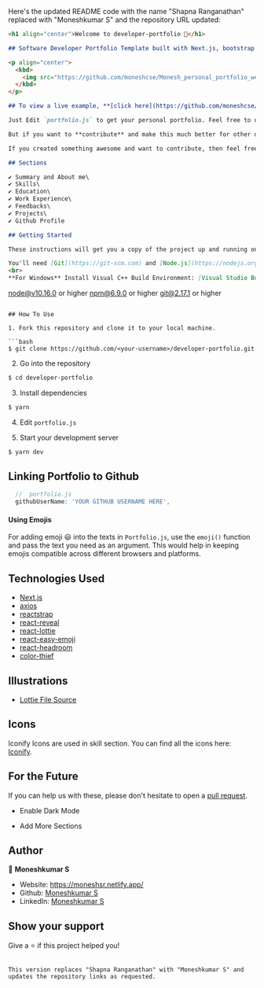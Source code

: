 Here's the updated README code with the name "Shapna Ranganathan" replaced with "Moneshkumar S" and the repository URL updated:

```markdown
<h1 align="center">Welcome to developer-portfolio 👋</h1>

## Software Developer Portfolio Template built with Next.js, bootstrap that helps you showcase your work and skills as a software developer.

<p align="center">
  <kbd>
    <img src="https://github.com/moneshcse/Monesh_personal_portfolio_website"></img>
  </kbd>
</p>

## To view a live example, **[click here](https://github.com/moneshcse/Monesh_personal_portfolio_website)**.

Just Edit `portfolio.js` to get your personal portfolio. Feel free to use it as-is or customize it as much as you want.

But if you want to **contribute** and make this much better for other developers, have a look at [Issues](https://github.com/moneshcse/Monesh_personal_portfolio_website).

If you created something awesome and want to contribute, then feel free to open a [pull request](https://github.com/moneshcse/Monesh_personal_portfolio_website).

## Sections

✔️ Summary and About me\
✔️ Skills\
✔️ Education\
✔️ Work Experience\
✔️ Feedbacks\
✔️ Projects\
✔️ Github Profile

## Getting Started

These instructions will get you a copy of the project up and running on your local machine for development and testing purposes.

You'll need [Git](https://git-scm.com) and [Node.js](https://nodejs.org/en/download/) (which comes with [npm](http://npmjs.com)) installed on your computer.
<br>
**For Windows** Install Visual C++ Build Environment: [Visual Studio Build Tools](https://visualstudio.microsoft.com/thank-you-downloading-visual-studio/?sku=BuildTools)

```
node@v10.16.0 or higher
npm@6.9.0 or higher
git@2.17.1 or higher
```

## How To Use

1. Fork this repository and clone it to your local machine.

```bash
$ git clone https://github.com/<your-username>/developer-portfolio.git
```

2. Go into the repository

```bash
$ cd developer-portfolio
```

3. Install dependencies

```bash
$ yarn
```

4. Edit `portfolio.js`

5. Start your development server

```bash
$ yarn dev
```

## Linking Portfolio to Github

```javascript
  //  portfolio.js
  githubUserName: 'YOUR GITHUB USERNAME HERE',
```

#### Using Emojis

For adding emoji 😃 into the texts in `Portfolio.js`, use the `emoji()` function and pass the text you need as an argument. This would help in keeping emojis compatible across different browsers and platforms.

## Technologies Used

- [Next.js](https://nextjs.org/)
- [axios](https://www.npmjs.com/package/axios)
- [reactstrap](https://reactstrap.github.io/)
- [react-reveal](https://www.react-reveal.com/)
- [react-lottie](https://www.npmjs.com/package/react-lottie)
- [react-easy-emoji](https://github.com/appfigures/react-easy-emoji)
- [react-headroom](https://github.com/KyleAMathews/react-headroom)
- [color-thief](https://github.com/lokesh/color-thief)

## Illustrations

- [Lottie File Source](https://lottiefiles.com)

## Icons

Iconify Icons are used in skill section. You can find all the icons here: [Iconify](https://icon-sets.iconify.design/).

## For the Future

If you can help us with these, please don't hesitate to open a [pull request](https://github.com/moneshcse/Monesh_personal_portfolio_website).

- Enable Dark Mode

- Add More Sections

## Author

👤 **Moneshkumar S**

- Website: https://moneshsr.netlify.app/
- Github: [Moneshkumar S](https://github.com/moneshcse)
- LinkedIn: [Moneshkumar S](https://www.linkedin.com/in/moneshkumar-s/)

## Show your support

Give a ⭐️ if this project helped you!
```

This version replaces "Shapna Ranganathan" with "Moneshkumar S" and updates the repository links as requested.
